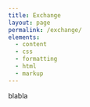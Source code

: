 ```yaml
---
title: Exchange
layout: page
permalink: /exchange/
elements:
  - content
  - css
  - formatting
  - html
  - markup  
---
```


blabla
